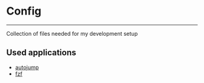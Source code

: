 # Config

---

Collection of files needed for my development setup


## Used applications

- [autojump](https://github.com/wting/autojump)
- [fzf](https://github.com/junegunn/fzf)
